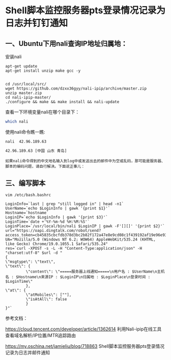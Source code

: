  # Shell脚本监控服务器pts登录情况记录为日志并钉钉通知
 
## 一、Ubuntu下用nali查询IP地址归属地：
安装nali
```
apt-get update
apt-get install unzip make gcc -y


cd /usr/local/src/
wget https://github.com/dzxx36gyy/nali-ipip/archive/master.zip
unzip master.zip
cd nali-ipip-master/
./configure && make && make install && nali-update
```

查看一下环境变量nali在哪个目录下：
```sh
which nali
```

使用nali命令瞧一瞧:
```sh
nali  42.96.189.63

42.96.189.63 [中国 山东 青岛]
```

    如果nali命令得到的中文地名输入到log中或发送出去的邮件中为空或乱码，那可能是服务器、脚本的编码问题，请自行解决。下面说正事儿：

## 三、编写脚本

```
vim /etc/bash.bashrc

LoginInfo=`last | grep "still logged in" | head -n1`
UserName=`echo $LoginInfo | gawk '{print $1}'`
Hostname=`hostname`
LoginIP=`echo $LoginInfo | gawk '{print $3}'`
LoginTime=`date +'%Y-%m-%d %H:%M:%S'`
LoginPlace=`/usr/local/bin/nali $LoginIP | gawk -F'[][]' '{print $2}'`
url="https://oapi.dingtalk.com/robot/send?access_token=cb45835cbcfdb378d3bc2b82f172a47e8e9cd08c1f439192af19e96e936a1338"
UA="Mozilla/5.0 (Windows NT 6.2; WOW64) AppleWebKit/535.24 (KHTML, like Gecko) Chrome/19.0.1055.1 Safari/535.24"
res=`curl -XPOST -s -L -H "Content-Type:application/json" -H "charset:utf-8" $url -d "
{
\"msgtype\": \"text\", 
\"text\": {
         \"content\": \"=====服务器上线通知=====\n用户名 : $UserName\n主机名 : $Hostname\n来源IP : $LoginIP\n归属地 : $LoginPlace\n登录时间 : $LoginTime\"
         },
\"at\": {
         \"atMobiles\": [""],
         \"isAtAll\": false
         }
}"`
```
  


参考文档：

https://cloud.tencent.com/developer/article/1362614  利用Nali-ipip在线工具查看域名解析/IP位置/MTR追踪路由

https://my.oschina.net/jamieliu/blog/718863   Shell脚本监控服务器pts登录情况记录为日志并邮件通知
